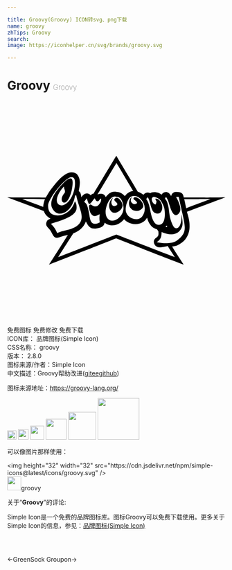 ```yaml
---

title: Groovy(Groovy) ICON转svg、png下载
name: groovy
zhTips: Groovy
search: 
image: https://iconhelper.cn/svg/brands/groovy.svg

---
```


# Groovy  <small style="font-size: 60%;font-weight: 100">Groovy</small>

<div id="svg" class="svg-wrap">
<svg role="img" viewBox="0 0 24 24" xmlns="http://www.w3.org/2000/svg"><title>Groovy icon</title><path d="M11.997 6.012S10.315 8.8 9.516 10.155c-.155.058-.172.041-.341.207-.41-.47-.897-.041-1.028.22-.057-.566-.151-.567-.279-.694.074-.496.316-1.305-.241-1.884-1.078-.727-2.326 1.05-3.021 1.982l-.375.622c-1.546-.032-2.763.008-4.231-.021 1.79.67 1.864.686 4.026 1.506 0 .066.161.372.34.552.147.15.308.234.389.284-.106.054-.32.138-.385.258-.292.546.139.672.418 1.107.315.568.382.944 1.126.625.254-.11.562-.148.758-.21-.693 1.094-.87 1.392-2.083 3.274l.012.004c4.85-1.893 4.974-1.942 7.373-2.89 3.448 1.338 3.646 1.448 7.432 2.891-.529-.826-.89-1.343-1.274-1.995.151-.013.483-.046.777-.233.213-.135.463-.288.688-.574.443-.565.551-1.277.39-2.166-.078-.423-.235-.834-.213-.85 2.061-.778 2.304-.862 4.226-1.587-2.31.034-2.422.01-4.591.016-.036-.414-.244-.627-.882-.606-.238.039-.389.12-.5.445-.357-.657-.85-.464-1.06-.14-.275-.282-.917-.377-1.24-.17-.238-.112-.514-.112-.757.177-.175-.146-.23-.188-.614-.342-.886-1.497-1.622-2.692-2.36-3.951zm.012.802c.35.535 1.552 2.61 1.849 3.074-.337.023-.668.202-.918.562-.217-.224-.47-.445-.917-.463-.544-.093-.834.148-1.2.568-.108-.365-.53-.45-.896-.28.327-.519 1.872-3.122 2.082-3.46zM7.45 9.128c-.05 1.434-1.068 2.712-1.798 2.245-.551-.449.149-1.584.59-1.985-.033.307.246.498.023.77-.446.543-.27.936-.078.996.513.162 1.004-1.227 1.004-2.201 0-.625-.366-.613-1.086.136-.983 1.022-1.513 2.012-1.16 2.69.197.38.485.651.959.594.925-.11 1.483-1.254 1.543-1.988.148-.003.109.01.148-.02 0 .129.177.755.317 1.166.183.702.964 2.11-1.369 2.658-.44.11-.614.148-1.05.32-.213-.443-.263-.585-.697-1.013.588-.205.593-.185.972-.317 1.467-.51 1.908-.947 1.857-1.57 0 0 .018-.32-.185-.588a2.613 2.613 0 0 1-.293.645c-.437.68-1.296 1.101-2.06.833-.417-.146-.596-.466-.596-1.015 0-.703 1.601-2.735 2.387-3.08.555-.165.579.293.571.724zm6.502 1.3c.26.006.543.133.735.34.594.64.529 1.417.163 1.905-.435.581-1.532.324-1.791-.488-.12-.378.095-1.312.475-1.624a.628.628 0 0 1 .418-.132zm-2.113.066a.502.502 0 0 1 .117.017c.503.03.61.313.701.56.231.626.173 1.212-.301 1.691-.711.719-1.54.401-1.536-.567.014-.69.443-1.715 1.02-1.7zm1.868.038c-.383.287-.432 1.023-.08 1.296.138.13.215.22.613.256.273.024.704-.253.725-.527.01-.125-.013-.333-.312-.67-.252-.283-.579-.349-.661-.3-.265.156.021.28.125.383.162.163.2.234.125.282a.447.447 0 0 1-.372.057c-.105-.049-.456-.246-.163-.777zm3.759.003c.167.26.215.316.402.965.24.838.546 1.163.816 1.01.74-.418.148-1.476-.113-1.974.167-.002.134.007.286.005.12.471.086.387.407 1.813.385 1.706.442 2.16-.528 2.926-.446.352-1.103.37-1.667.34l-.636-.095c.438-.287.545-.557.542-1.116 1.278.535 1.959.132 2.23-.526.132-.317.086-.735-.04-1.471.008.6-.005.71-.084 1.007-.158.595-.547.76-.812.34-.102-.163-.345-.702-.42-1.282-.075-.58-.132-1.395-.5-1.736.04-.08.082-.17.117-.206zm-1.247.01c.258.068.572.204.74.52.234.436.388.668.376 1.447-.014.832-.34 1.055-.557 1.086-.278.04-.762.034-1.049-1.598-.095-.541-.268-1.056-.45-1.224.09-.11.097-.096.165-.204.091.1.17.27.298.777.202.808.387.975.745 1.02.558.072.778-.78.318-1.391-.1-.134-.365-.307-.503-.236.008.236.113.162.114.318-.026.185-.053.219-.113.32-.142-.056-.21-.078-.334-.291-.157-.31-.055-.6.25-.544zm-4.597.076c-.263.185-.594.8-.304 1.35.143.205.297.372.638.3.245-.051.671-.34.73-.749.052-.35-.456-1.028-.738-.87-.327.183-.128.314.074.511.185.18.052.289-.077.342-.258.106-.403.003-.467-.203-.065-.205-.01-.38.144-.68zm-2.867.064c.056.172.1.402.218.624.028.023.132 0 .269-.157.086-.1.185-.238.357-.463.104.095.113.166.142.219.073.13.225.12.273.106.168-.167.195-.275.306-.29.01.216.021.35-.257.677a.535.535 0 0 1-.501.172c-.12-.034-.199-.108-.389-.205-.258.04-.19.315-.143.546.12.611.5.855.832.675.116-.062.09-.062.312-.153-.038.388-.06.463.01.896-.541.301-.982.25-1.102-.506-.091-.632-.261-1.4-.415-1.556-.145-.147-.205-.195-.205-.195l.293-.39zm-7.114.082c.753.01 1.602.01 2.506.017-.13.318-.175.54-.193.854-.422-.163-1.877-.684-2.313-.871zm20.723.01c-.997.359-1.715.637-2.677 1.004-.105-.45-.124-.588-.219-.994 1.601-.005 1.628-.002 2.896-.01zm-6.978 2.04c.105.43.253.641.253.641.202.348.454.545.84.645.085.136.115.163.148.236.037.457.01.514-.344.774-.209.204-.218.497-.003.769.231.22.474.298 1.375.064.174.3.418.653.776 1.217-1.206-.455-2.868-1.103-6.43-2.49 0 0-4.169 1.62-6.404 2.491.935-1.474 1.012-1.599 1.677-2.63.225-.089.149-.053.349-.155.459-.245.827-.61 1.028-1.145.368.83.779.925 1.636.655.177-.082.38-.2.424-.518.46.413 1.432.49 2.142-.382.612.717 2.001.785 2.533-.171zm2.157.865s.04.129.064.169c-.101.003-.213 0-.213 0a.905.905 0 0 0 .149-.17z"/></svg>
</div>
<detail full-name='groovy'></detail>

<div class="detail-page">
<p>
<span><span class="badge-success badge">免费图标</span> <span class="badge-success badge">免费修改</span>  <span class="badge-success badge">免费下载</span> </span>
<br/>
<span>
ICON库：
<span class="badge-secondary badge">品牌图标(Simple Icon)</span> 
</span>
<br/>
<span>
CSS名称：
<span class="badge-secondary badge">groovy</span> 
</span>

<br/>
<span>
版本：
<span class="badge-secondary badge">2.8.0</span> 
</span>
<br/>
<span>图标来源/作者：<span class="badge-light badge">Simple Icon</span></span> 
<br/>
<span class="zh-detail">中文描述：<span class="badge-primary badge">Groovy</span><span class="help-link"><span>帮助改进</span>(<a href="https://gitee.com/liuwave/icon-helper/edit/master/json/brands/groovy.json" target="_blank" rel="noopener noreferrer">gitee</a><a href="https://github.com/liuwave/icon-helper/edit/master/json/brands/groovy.json" target="_blank" rel="noopener noreferrer">github</a></span>)</span><br/>
</p>
</div><div class="description description alert alert-light"><p>图标来源地址：<a href="https://groovy-lang.org/" target="_blank" rel="noopener noreferrer">https://groovy-lang.org/</a></p></div>
<div class="alert alert-dark">
<img height="21" width="21" src="https://cdn.jsdelivr.net/npm/simple-icons@latest/icons/groovy.svg" />
<img height="24" width="24" src="https://cdn.jsdelivr.net/npm/simple-icons@latest/icons/groovy.svg" />
<img height="32" width="32" src="https://cdn.jsdelivr.net/npm/simple-icons@latest/icons/groovy.svg" />
<img height="48" width="48" src="https://cdn.jsdelivr.net/npm/simple-icons@latest/icons/groovy.svg" />
<img height="64" width="64" src="https://cdn.jsdelivr.net/npm/simple-icons@latest/icons/groovy.svg" />
<img height="96" width="96" src="https://cdn.jsdelivr.net/npm/simple-icons@latest/icons/groovy.svg" />

</div>
<div>
  <p>可以像图片那样使用：    
  </p>
  <div class="alert alert-primary" style="font-size: 14px">
    &lt;img height="32" width="32" src="https://cdn.jsdelivr.net/npm/simple-icons@latest/icons/groovy.svg" /&gt;
    <copy-btn content='<img height="32" width="32" src="https://cdn.jsdelivr.net/npm/simple-icons@latest/icons/groovy.svg" />'></copy-btn>
  </div>
  <div class="alert alert-secondary">
    <img height="32" width="32" src="https://cdn.jsdelivr.net/npm/simple-icons@latest/icons/groovy.svg" />groovy
    <copy-btn content="groovy" btn-title="复制图标名称"></copy-btn>
  </div>
</div>
<div class="icon-detail__container">
<p>关于“<b>Groovy</b>”的评论:</p>
</div>
<Vssue title="关于“Groovy”的评论" />
<div><p>Simple Icon是一个免费的品牌图标库。图标Groovy可以免费下载使用。更多关于  Simple Icon的信息，参见：<a target="_blank" href="https://iconhelper.cn/brands.html">品牌图标(Simple Icon)</a>
</p></div>


<div style="padding:2rem 0 " class="page-nav"><p class="inner"><span class="prev">←<router-link to="/icon/greensock.html">GreenSock</router-link></span> <span class="next"><router-link to="/icon/groupon.html">Groupon</router-link>→</span></p></div>

